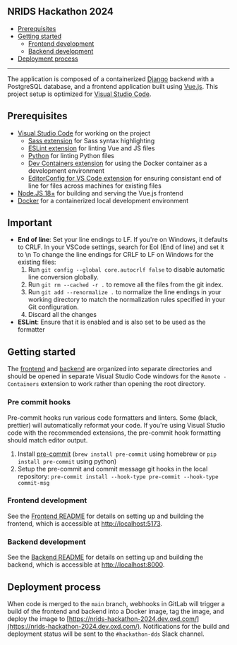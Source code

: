## NRIDS Hackathon 2024

- [Prerequisites](#prerequisites)
- [Getting started](#gettingstarted)
  - [Frontend development](#frontend)
  - [Backend development](#backend)
- [Deployment process](#servers-deployment)
---

The application is composed of a containerized [Django](https://www.djangoproject.com/) backend with a PostgreSQL database, and a frontend application built using [Vue.js](https://vuejs.org/). This project setup is optimized for [Visual Studio Code](https://code.visualstudio.com/).

## <a name="prerequisites"></a>Prerequisites

- [Visual Studio Code](https://code.visualstudio.com/) for working on the project
  - [Sass extension](https://marketplace.visualstudio.com/items?itemName=Syler.sass-indented) for Sass syntax highlighting
  - [ESLint extension](https://marketplace.visualstudio.com/items?itemName=dbaeumer.vscode-eslint) for linting Vue and JS files
  - [Python](https://marketplace.visualstudio.com/items?itemName=ms-python.python) for linting Python files
  - [Dev Containers extension](https://marketplace.visualstudio.com/items?itemName=ms-vscode-remote.remote-containers) for using the Docker container as a development environment
  - [EditorConfig for VS Code extension](https://marketplace.visualstudio.com/items?itemName=EditorConfig.EditorConfig) for ensuring consistant end of line for files across machines for existing files
- [Node.JS 18+](https://nodejs.org/en/) for building and serving the Vue.js frontend
- [Docker](https://download.docker.com/mac/stable/Docker.dmg) for a containerized local development environment

## <a name="important"></a>Important

- **End of line**: Set your line endings to LF. If you're on Windows, it defaults to CRLF. In your VSCode settings, search for Eol (End of line) and set it to \n
    To change the line endings for CRLF to LF on Windows for the existing files:
    1. Run `git config --global core.autocrlf false` to disable automatic line conversion globally.
    2. Run `git rm --cached -r .` to remove all the files from the git index.
    3. Run `git add --renormalize .` to normalize the line endings in your working directory to match the normalization rules specified in your Git configuration.
    4. Discard all the changes
- **ESLint**: Ensure that it is enabled and is also set to be used as the formatter

## <a name="gettingstarted"></a>Getting started

The [frontend](frontend/) and [backend](backend/) are organized into separate directories and should be opened in separate Visual Studio Code windows for the `Remote - Containers` extension to work rather than opening the root directory.

### <a name="pre-commit"></a>Pre commit hooks

Pre-commit hooks run various code formatters and linters. Some (black, prettier) will automatically reformat your code. If you're
using Visual Studio code with the recommended extensions, the pre-commit hook formatting should match editor output.

1. Install [pre-commit](https://pre-commit.com/#install) (`brew install pre-commit` using homebrew or `pip install pre-commit` using python)
2. Setup the pre-commit and commit message git hooks in the local repository: `pre-commit install --hook-type pre-commit --hook-type commit-msg`

### <a name="frontend"></a>Frontend development

See the [Frontend README](frontend/README.md) for details on setting up and building the frontend, which is accessible at [http://localhost:5173](http://localhost:5173).

### <a name="backend"></a>Backend development

See the [Backend README](backend/README.md) for details on setting up and building the backend, which is accessible at [http://localhost:8000](http://localhost:8000).

## <a name="servers-deployment"></a>Deployment process

When code is merged to the `main` branch, webhooks in GitLab will trigger a build of the frontend and backend into a Docker image, tag the image, and deploy the image to [https://nrids-hackathon-2024.dev.oxd.com/](https://nrids-hackathon-2024.dev.oxd.com/). Notifications for the build and deployment status will be sent to the `#hackathon-dds` Slack channel.
